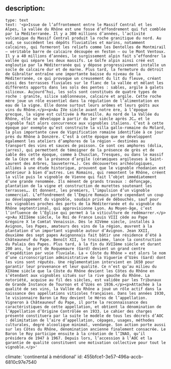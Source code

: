 description:
  -
    type: text
    text: '<p>Issue de l’affrontement entre le Massif Central et les Alpes, la vallée du Rhône est une fosse d’effondrement qui fut comblée par la Méditerranée. Il y a 300 millions d’années, l’activité volcanique du Massif Central produit la roche granitique du nord. Au sud, se succèdent les dépôts fluviatiles et marins, notamment calcaires, qui formeront les reliefs comme les Dentelles de Montmirail – véritable barre de calcaire découpée en feston – ou le Mont Ventoux. Il y a 40 millions d’années, le surgissement alpin fait s’effondrer la vallée qui sépare les deux massifs. Le Golfe alpin ainsi créé est engloutie par la Méditerranée qui y dépose progressivement installe un socle de calcaire dur et de marne. Plus tard, la fermeture du détroit de Gibraltar entraîne une importante baisse du niveau de la Méditerranée, ce qui provoque un creusement du lit du fleuve, créant ainsi des terrasses fluviales sur le flanc de la vallée et mêlant les différents apports dans les sols des pentes : sables, argile à galets siliceux. Aujourd’hui, les sols sont constitués de quatre types de roche : granite, silice sablonneuse, calcaire et argile. Cette roche mère joue un rôle essentiel dans la régulation de l’alimentation en eau de la vigne. Elle donne surtout leurs arômes et leurs goûts aux vins du Rhône.</p><p>Au IVe siècle avant notre ère, à l’époque grecque, la vigne est cultivée à Marseille. Au nord de la Vallée du Rhône, elle se développe à partir du 1er siècle après JC… et le vignoble fait alors concurrence aux vignobles italiens. C’est à cette époque par exemple qu’est construite la villa gallo-romaine du Molard, la plus importante cave de Vignification romaine identifiée à ce jour près du Rhône à Donzère. C’est à cette époque que se développent également les ateliers d’amphores de la région – destinées au transport des vins et sauces de poisson. Ce sont ces amphores (dolia, jarres), qui permettent de témoigner de la présence de grès et de sable dès cette époque, comme à Chusclan, Tresques, ou dans le massif de la Cèze et de la présence d’argile (céramiques argileuses à Saint-Laurent des Arbres, Sauveterre…). Ces découvertes archéologiques, alliées à une étude historique, prouvent que le vignoble rhodanien est antérieur à bien d’autres. Les Romains, qui remontent le Rhône, créent la ville puis le vignoble de Vienne qui fait l’objet immédiatement d’une grande renommée. Ils mènent de grands travaux : défonçage, plantation de la vigne et construction de murettes soutenant les terrasses…. Et donnent, les premiers, l’impulsion d’un vignoble commercial. L’effondrement de l’Empire Romain porte cependant un coup au développement du vignoble, soudain privé de débouchés, sauf pour les vignobles proches des ports de la Méditerranée et du vignoble du Rhône septentrional, qui approvisionne Lyon. Au Moyen-âge, c’est l’influence de l’Église qui permet à la viticulture de redémarrer.</p><p>Au XIIIème siècle, le Roi de France Louis VIII cède au Pape Grégoire X le Comtat Venaissin. Dès le XIVème siècle, installés à Avignon, les Papes, amateurs des vins de la région, œuvrent à la plantation d’un important vignoble autour d’Avignon. Jean XXII, deuxième des sept papes Avignonnais fait bâtir une résidence d’été à Châteauneuf du Pape. Benoît XII, le troisième, lance la construction du Palais des Papes. Plus tard, à la fin du XVIIème siècle et durant 200 ans, le port de Roquemaure (Gard) devient un grand centre d’expédition par voie fluviale. La « Côste du Rhône » est alors le nom d’une circonscription administrative de la Viguerie d’Uzès (Gard) dont les vins sont réputés. Une réglementation intervient en 1650 pour garantir leur provenance et leur qualité. Ce n’est qu’au milieu du XIXème siècle que la Côste du Rhône devient les Côtes du Rhône en s’étendant aux vignobles situés sur la rive gauche du Rhône. La notoriété, acquise au fil des siècles, est validée par les Tribunaux de Grande Instance de Tournon et d’Uzès en 1936.</p><p>Attachée à la qualité de ses vins, la Vallée du Rhône a joué un rôle actif dans la naissance des appellations viticoles françaises. Dans les années 1930, le visionnaire Baron Le Roy devient le Héros de l’appellation. Vigneron à Châteauneuf du Pape, il porte la reconnaissance des caractéristiques de cette appellation, et obtient la dénomination de l’Appellation d’Origine Contrôlée en 1933. Le cahier des charges présenté constituera par la suite le modèle de tous les décrets d’AOC : délimitation de l’aire d’appellation, cépages, usages, méthodes culturales, degré alcoolique minimal, vendange. Son action porte aussi sur les Côtes du Rhône, dénomination ancienne finalement consacrée. Le Baron le Roy participe ensuite à la création de l’INAO, qu’il présidera de 1947 à 1967. Depuis lors, l’accession à l’AOC et la garantie de qualité constituent une motivation collective pour tout le vignoble.</p>'
climate: 'continental à méridional'
id: 455bfce1-3e57-496a-accb-6810c97e7540
